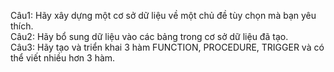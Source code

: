 Câu1: Hãy xây dựng một cơ sở dữ liệu về một chủ đề tùy chọn mà bạn yêu thích.  
Câu2: Hãy bổ sung dữ liệu vào các bảng trong cơ sở dữ liệu đã tạo.  
Câu3: Hãy tạo và triển khai 3 hàm FUNCTION, PROCEDURE, TRIGGER và có thể viết nhiều hơn 3 hàm.
